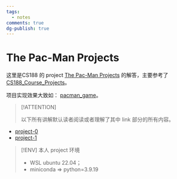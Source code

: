 ```yaml
---
tags:
  - notes
comments: true
dg-publish: true
---
```


# The Pac-Man Projects

这里是CS188 的 project [The Pac-Man Projects](https://inst.eecs.berkeley.edu/~cs188/sp24/projects/) 的解答，主要参考了 [CS188_Course_Projects](https://github.com/szzxljr/CS188_Course_Projects)。

项目实现效果大致如： [pacman_game](https://inst.eecs.berkeley.edu/~cs188/sp24/assets/images/pacman_game.gif)。

> [!ATTENTION]
>
> 以下所有讲解默认读者阅读或者理解了其中 link 部分的所有内容。

- [project-0](project-0.md)
- [project-1](project-1.md)

> [!ENV] 本人 project 环境
>
> - WSL ubuntu 22.04；
> - miniconda => python=3.9.19
